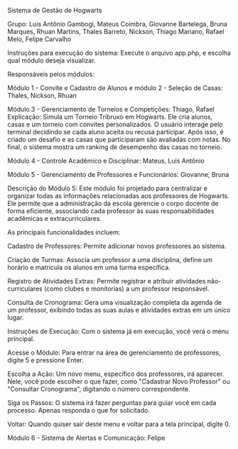 Sistema de Gestão de Hogwarts

Grupo: Luis Antônio Gambogi, Mateus Coimbra, Giovanne Bartelega, Bruna Marques, Rhuan Martins, Thales Barreto, Nickson, Thiago Mariano, Rafael Melo, Felipe Carvalho

Instruções para execução do sistema:
Execute o arquivo app.php, e escolha qual módulo deseja visualizar.

Responsáveis pelos módulos:

Módulo 1 - Convite e Cadastro de Alunos e módulo 2 - Seleção de Casas: Thales, Nickson, Rhuan
 
Módulo 3 - Gerenciamento de Torneios e Competições: Thiago, Rafael
Explicação: Simula um Torneio Tribruxo em Hogwarts. Ele cria alunos, casas e um torneio com convites personalizados. O usuário interage pelo terminal decidindo se cada aluno aceita ou recusa participar. Após isso, é criado um desafio e as casas que participaram são avaliadas com notas. No final, o sistema mostra um ranking de desempenho das casas no torneio.

Módulo 4 - Controle Acadêmico e Disciplinar: Mateus, Luis Antônio

Módulo 5 - Gerenciamento de Professores e Funcionários: Giovanne, Bruna

Descrição do Módulo 5:
Este módulo foi projetado para centralizar e organizar todas as informações relacionadas aos professores de Hogwarts. Ele permite que a administração da escola gerencie o corpo docente de forma eficiente, associando cada professor às suas responsabilidades acadêmicas e extracurriculares.

As principais funcionalidades incluem:

Cadastro de Professores: Permite adicionar novos professores ao sistema.

Criação de Turmas: Associa um professor a uma disciplina, define um horário e matricula os alunos em uma turma específica.

Registro de Atividades Extras: Permite registrar e atribuir atividades não-curriculares (como clubes e monitorias) a um professor responsável.

Consulta de Cronograma: Gera uma visualização completa da agenda de um professor, exibindo todas as suas aulas e atividades extras em um único lugar.

Instruções de Execução:
Com o sistema já em execução, você verá o menu principal.

Acesse o Módulo: Para entrar na área de gerenciamento de professores, digite 5 e pressione Enter.

Escolha a Ação: Um novo menu, específico dos professores, irá aparecer. Nele, você pode escolher o que fazer, como "Cadastrar Novo Professor" ou "Consultar Cronograma", digitando o número correspondente.

Siga os Passos: O sistema irá fazer perguntas para guiar você em cada processo. Apenas responda o que for solicitado.

Voltar: Quando quiser sair deste menu e voltar para a tela principal, digite 0.

Módulo 6 - Sistema de Alertas e Comunicação: Felipe
